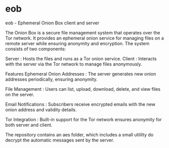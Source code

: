 # eob
eob - Ephemeral Onion Box client and server

The Onion Box is a secure file management system that operates over the Tor network. It provides an ephemeral onion service for managing files on a remote server while ensuring anonymity and encryption. The system consists of two components:

Server : Hosts the files and runs as a Tor onion service.
Client : Interacts with the server via the Tor network to manage files anonymously.

Features
Ephemeral Onion Addresses : The server generates new onion addresses periodically, ensuring anonymity.  

File Management : Users can list, upload, download, delete, and view files on the server.  

Email Notifications : Subscribers receive encrypted emails with the new onion address and validity details.  

Tor Integration : Built-in support for the Tor network ensures anonymity for both server and client.

The repository contains an aes folder, which includes a small utililty do decrypt the automatic messages sent by the server.
